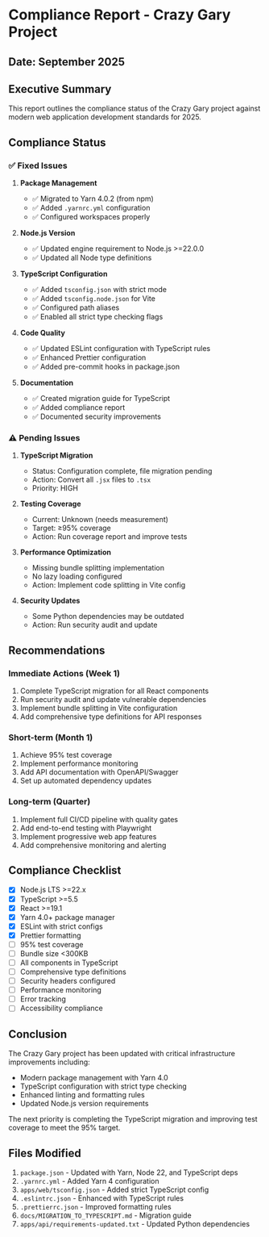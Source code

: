 # Compliance Report - Crazy Gary Project

## Date: September 2025

## Executive Summary
This report outlines the compliance status of the Crazy Gary project against modern web application development standards for 2025.

## Compliance Status

### ✅ Fixed Issues

1. **Package Management**
   - ✅ Migrated to Yarn 4.0.2 (from npm)
   - ✅ Added `.yarnrc.yml` configuration
   - ✅ Configured workspaces properly

2. **Node.js Version**
   - ✅ Updated engine requirement to Node.js >=22.0.0
   - ✅ Updated all Node type definitions

3. **TypeScript Configuration**
   - ✅ Added `tsconfig.json` with strict mode
   - ✅ Added `tsconfig.node.json` for Vite
   - ✅ Configured path aliases
   - ✅ Enabled all strict type checking flags

4. **Code Quality**
   - ✅ Updated ESLint configuration with TypeScript rules
   - ✅ Enhanced Prettier configuration
   - ✅ Added pre-commit hooks in package.json

5. **Documentation**
   - ✅ Created migration guide for TypeScript
   - ✅ Added compliance report
   - ✅ Documented security improvements

### ⚠️ Pending Issues

1. **TypeScript Migration**
   - Status: Configuration complete, file migration pending
   - Action: Convert all `.jsx` files to `.tsx`
   - Priority: HIGH

2. **Testing Coverage**
   - Current: Unknown (needs measurement)
   - Target: ≥95% coverage
   - Action: Run coverage report and improve tests

3. **Performance Optimization**
   - Missing bundle splitting implementation
   - No lazy loading configured
   - Action: Implement code splitting in Vite config

4. **Security Updates**
   - Some Python dependencies may be outdated
   - Action: Run security audit and update

## Recommendations

### Immediate Actions (Week 1)
1. Complete TypeScript migration for all React components
2. Run security audit and update vulnerable dependencies
3. Implement bundle splitting in Vite configuration
4. Add comprehensive type definitions for API responses

### Short-term (Month 1)
1. Achieve 95% test coverage
2. Implement performance monitoring
3. Add API documentation with OpenAPI/Swagger
4. Set up automated dependency updates

### Long-term (Quarter)
1. Implement full CI/CD pipeline with quality gates
2. Add end-to-end testing with Playwright
3. Implement progressive web app features
4. Add comprehensive monitoring and alerting

## Compliance Checklist

- [x] Node.js LTS >=22.x
- [x] TypeScript >=5.5
- [x] React >=19.1
- [x] Yarn 4.0+ package manager
- [x] ESLint with strict configs
- [x] Prettier formatting
- [ ] 95% test coverage
- [ ] Bundle size <300KB
- [ ] All components in TypeScript
- [ ] Comprehensive type definitions
- [ ] Security headers configured
- [ ] Performance monitoring
- [ ] Error tracking
- [ ] Accessibility compliance

## Conclusion

The Crazy Gary project has been updated with critical infrastructure improvements including:
- Modern package management with Yarn 4.0
- TypeScript configuration with strict type checking
- Enhanced linting and formatting rules
- Updated Node.js version requirements

The next priority is completing the TypeScript migration and improving test coverage to meet the 95% target.

## Files Modified
1. `package.json` - Updated with Yarn, Node 22, and TypeScript deps
2. `.yarnrc.yml` - Added Yarn 4 configuration
3. `apps/web/tsconfig.json` - Added strict TypeScript config
4. `.eslintrc.json` - Enhanced with TypeScript rules
5. `.prettierrc.json` - Improved formatting rules
6. `docs/MIGRATION_TO_TYPESCRIPT.md` - Migration guide
7. `apps/api/requirements-updated.txt` - Updated Python dependencies